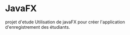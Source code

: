 # JavaFX
projet d'etude 
Utilisation de javaFX pour créer l'application d'enregistrement des étudiants.
